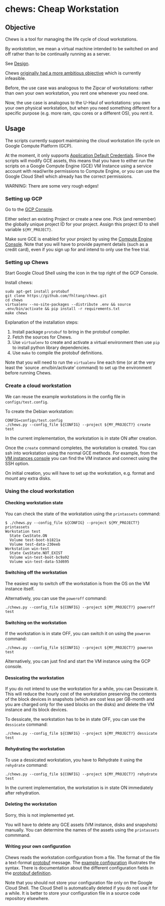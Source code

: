 # chews: Cheap Workstation

## Objective

Chews is a tool for managing the life cycle of cloud workstations.

By _workstation_, we mean a virtual machine intended to be switched on
and off rather than to be continually running as a server.

See [Design](docs/design.md).

Chews [originally had a more ambitious
objective](docs/original_objective.md) which is currently infeasible.

Before, the use case was analogous to the Zipcar of workstations: rather than
own your own workstation, you rent one whenever you need one.

Now, the use case is analogous to the U-Haul of workstations: you own
your own physical workstation, but when you need something different
for a specific purpose (e.g. more ram, cpu cores or a different OS),
you rent it.

## Usage

The scripts currently support maintaining the cloud workstation life
cycle on Google Compute Platform (GCP).

At the moment, it only supports [Application Default
Credentials](https://developers.google.com/identity/protocols/application-default-credentials).
Since the scripts will modify GCE assets, this means that you have to
either run the scripts on a Google Compute Engine (GCE) VM Instance
using a service account with read/write permissions to Compute Engine,
or you can use the Google Cloud Shell which already has the correct
permissions.

WARNING: There are some very rough edges!

### Setting up GCP

Go to the [GCP Console](http://console.cloud.google.com).

Either select an existing Project or create a new one.  Pick (and
remember) the globally unique project ID for your project.  Assign
this project ID to shell variable `${MY_PROJECT}`.

Make sure GCE is enabled for your project by using the [Compute Engine
Console](https://console.cloud.google.com/compute).  Note that you
will have to provide payment details (such as a credit card), even if
you sign up for and intend to only use the free trial.

### Setting up Chews

Start Google Cloud Shell using the icon in the top right of the GCP Console.

Install chews:

    sudo apt-get install protobuf
    git clone https://github.com/fhltang/chews.git
    cd chews
    virtualenv --no-site-packages --distribute .env && source .env/bin/activate && pip install -r requirements.txt
    make chews

Explanation of the installation steps:

   1. Install package `protobuf` to bring in the protobuf compiler.
   2. Fetch the sources for Chews.
   3. Use `virtualenv` to create and activate a virtual environment
      then use `pip` to install python library dependencies.
   4. Use `make` to compile the protobuf definitions.

Note that you will need to run the `virtualenv` line each time (or at
the very least the `source .env/bin/activate' command) to set up the
environment before running Chews.

### Create a cloud workstation

We can reuse the example workstations in the config file in `configs/test.config`.

To create the Debian workstation:

    CONFIG=configs/test.config
    ./chews.py --config_file ${CONFIG} --project ${MY_PROJECT?} create test

In the current implementation, the workstation is in state ON after
creation.

Once the `create` command completes, the workstation is created.  You
can ssh into workstation using the normal GCE methods.  For example,
from the [VM instances
console](https://console.cloud.google.com/compute/instances) you can
find the VM instance and connect using the SSH option.

On initial creation, you will have to set up the workstation,
e.g. format and mount any extra disks.

### Using the cloud workstation

#### Checking workstation state

You can check the state of the workstation using the `printassets` command:

    $ ./chews.py --config_file ${CONFIG} --project ${MY_PROJECT?} printassets
    Workstation test
      State CwsState.ON
      Volume test-boot-b1821a
      Volume test-data-230eeb
    Workstation win-test
      State CwsState.NOT_EXIST
      Volume win-test-boot-bc9a92
      Volume win-test-data-53d695

#### Switching off the workstation

The easiest way to switch off the workstation is from the OS on the VM
instance itself.

Alternatively, you can use the `poweroff` command:

    ./chews.py --config_file ${CONFIG} --project ${MY_PROJECT?} poweroff test

#### Switching on the workstation

If the workstation is in state OFF, you can switch it on using the
`poweron` command:

    ./chews.py --config_file ${CONFIG} --project ${MY_PROJECT?} poweron test

Alternatively, you can just find and start the VM instance using the GCP console.

#### Dessicating the workstation

If you do not intend to use the workstation for a while, you can
Dessicate it.  This will reduce the hourly cost of the workstation
preserving the contents of the block devices in snapshots (which are
cost less per GB-month and you are charged only for the used blocks on
the disks) and delete the VM instance and its block devices.

To dessicate, the workstation has to be in state OFF, you can use the
`dessicate` command:

    ./chews.py --config_file ${CONFIG} --project ${MY_PROJECT?} dessicate test

#### Rehydrating the workstation

To use a dessicated workstation, you have to Rehydrate it using the
`rehydrate` command:

    ./chews.py --config_file ${CONFIG} --project ${MY_PROJECT?} rehydrate test

In the current implementation, the workstation is in state ON
immediately after rehydration.

#### Deleting the workstation

Sorry, this is not implemented yet.

You will have to delete any GCE assets (VM instance, disks and
snapshots) manually.  You can determine the names of the assets using
the `printassets` commmand.

#### Writing your own configuration

Chews reads the workstation configuration from a file.  The format of
the file a text-format
[protobuf](https://developers.google.com/protocol-buffers/) message.
The [example configuration](configs/test.config) illustrates the
syntax.  There is documentation about the different configuration
fields in the [protobuf definition](proto/config.proto).

Note that you should not store your configuration file only on the
Google Cloud Shell.  The Cloud Shell is automatically deleted if you
do not use it for a while.  It is better to store your configuration
file in a source code repository elsewhere.
